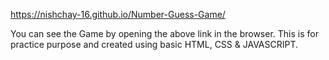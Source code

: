 https://nishchay-16.github.io/Number-Guess-Game/

You can see the Game by opening the above link in the browser.
This is for practice purpose and created using basic HTML, CSS & JAVASCRIPT.

